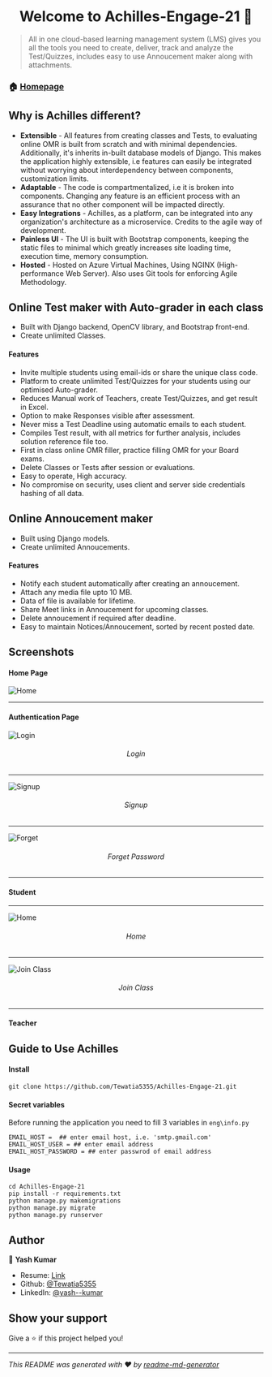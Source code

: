 <h1 align="center">Welcome to Achilles-Engage-21 👋</h1>

> All in one cloud-based learning management system (LMS) gives you all the tools you need to create, deliver, track and analyze the Test/Quizzes, includes easy to use Annoucement maker along with attachments.

### 🏠 [Homepage](https://achilles.cloudns.asia)

## Why is Achilles different?
- **Extensible** - All features from creating classes and Tests, to evaluating online OMR is built from scratch and with minimal dependencies. Additionally, it's inherits in-built database models of Django. This makes the application highly extensible, i.e features can easily be integrated without worrying about interdependency between components, customization limits.
- **Adaptable** - The code is compartmentalized, i.e it is broken into components. Changing any feature is an efficient process with an assurance that no other component will be impacted directly.
- **Easy Integrations** - Achilles, as a platform, can be integrated into any organization's architecture as a microservice. Credits to the agile way of development.
- **Painless UI** - The UI is built with Bootstrap components, keeping the static files to minimal which greatly increases site loading time, execution time, memory consumption.
- **Hosted** - Hosted on Azure Virtual Machines, Using NGINX (High-performance Web Server). Also uses Git tools for enforcing Agile Methodology. 


## Online Test maker with Auto-grader in each class 
- Built with Django backend, OpenCV library, and Bootstrap front-end.
- Create unlimited Classes.

#### Features
- Invite multiple students using email-ids or share the unique class code.
- Platform to create unlimited Test/Quizzes for your students using our optimised Auto-grader.
- Reduces Manual work of Teachers, create Test/Quizzes, and get result in Excel.
- Option to make Responses visible after assessment.
- Never miss a Test Deadline using automatic emails to each student.  
- Compiles Test result, with all metrics for further analysis, includes solution reference file too.
- First in class online OMR filler, practice filling OMR for your Board exams.
- Delete Classes or Tests after session or evaluations.
- Easy to operate, High accuracy.
- No compromise on security, uses client and server side credentials hashing of all data. 


## Online Annoucement maker 
- Built using Django models.
- Create unlimited Annoucements.

#### Features
- Notify each student automatically after creating an annoucement.
- Attach any media file upto 10 MB.
- Data of file is available for lifetime.
- Share Meet links in Annoucement for upcoming classes.
- Delete annoucement if required after deadline.
- Easy to maintain Notices/Annoucement, sorted by recent posted date.


## Screenshots

#### Home Page

![Home](https://github.com/Tewatia5355/Achilles-Engage-21/blob/main/Screenshots/Home.png?raw=true)
****
#### Authentication Page

![Login](https://github.com/Tewatia5355/Achilles-Engage-21/blob/main/Screenshots/Auth/Login.png?raw=true)
<h6 align="center">Login</h6>

****

![Signup](https://github.com/Tewatia5355/Achilles-Engage-21/blob/main/Screenshots/Auth/Signup.png?raw=true)
<h6 align="center">Signup</h6>

****

![Forget](https://github.com/Tewatia5355/Achilles-Engage-21/blob/main/Screenshots/Auth/Forget%20Password.png?raw=true)
<h6 align="center">Forget Password</h6>

****

#### Student 

****

![Home](https://github.com/Tewatia5355/Achilles-Engage-21/blob/main/Screenshots/Student/Student%20-%20Home%20Page.png?raw=true)
<h6 align="center">Home</h6>

****

![Join Class](https://github.com/Tewatia5355/Achilles-Engage-21/blob/main/Screenshots/Student/Student%20-%20Join%20Class.png?raw=true)
<h6 align="center">Join Class</h6>

****

#### Teacher



## Guide to Use Achilles
#### Install

```
git clone https://github.com/Tewatia5355/Achilles-Engage-21.git
```

#### Secret variables

Before running the application you need to fill 3 variables in ```eng\info.py``` 
```
EMAIL_HOST =  ## enter email host, i.e. 'smtp.gmail.com'
EMAIL_HOST_USER = ## enter email address
EMAIL_HOST_PASSWORD = ## enter passwrod of email address
```

#### Usage

```
cd Achilles-Engage-21 
pip install -r requirements.txt 
python manage.py makemigrations 
python manage.py migrate
python manage.py runserver
```

## Author

👤 **Yash Kumar**

* Resume: [Link](https://bit.ly/ResumeYashKumar)
* Github: [@Tewatia5355](https://github.com/Tewatia5355)
* LinkedIn: [@yash--kumar](https://linkedin.com/in/yash--kumar)

## Show your support

Give a ⭐️ if this project helped you!

***
_This README was generated with ❤️ by [readme-md-generator](https://github.com/kefranabg/readme-md-generator)_
